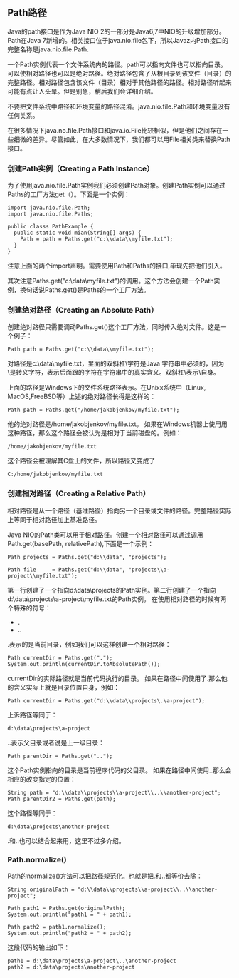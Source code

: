 ## Path路径

Java的path接口是作为Java NIO 2的一部分是Java6,7中NIO的升级增加部分。Path在Java 7新增的。相关接口位于java.nio.file包下，所以Javaz内Path接口的完整名称是java.nio.file.Path.

一个Path实例代表一个文件系统内的路径。path可以指向文件也可以指向目录。可以使相对路径也可以是绝对路径。绝对路径包含了从根目录到该文件（目录）的完整路径。相对路径包含该文件（目录）相对于其他路径的路径。相对路径听起来可能有点让人头晕。但是别急，稍后我们会详细介绍。

不要把文件系统中路径和环境变量的路径混淆。java.nio.file.Path和环境变量没有任何关系。

在很多情况下java.no.file.Path接口和java.io.File比较相似，但是他们之间存在一些细微的差异。尽管如此，在大多数情况下，我们都可以用File相关类来替换Path接口。

### 创建Path实例（Creating a Path Instance）

为了使用java.nio.file.Path实例我们必须创建Path对象。创建Path实例可以通过Paths的工厂方法get（）。下面是一个实例：

```
import java.nio.file.Path;
import java.nio.file.Paths;

public classs PathExample {
  public static void mian(String[] args) {
    Path = path = Paths.get("c:\\data\\myfile.txt");
  }
}
```

注意上面的两个import声明。需要使用Path和Paths的接口,毕现先把他们引入。

其次注意Paths.get("c:\data\myfile.txt")的调用。这个方法会创建一个Path实例，换句话说Paths.get()是Paths的一个工厂方法。

### 创建绝对路径（Creating an Absolute Path）

创建绝对路径只需要调动Paths.get()这个工厂方法，同时传入绝对文件。这是一个例子：

```
Path path = Paths.get("c:\\data\\myfile.txt");
```

对路径是c:\data\myfile.txt，里面的双斜杠\字符是Java 字符串中必须的，因为\是转义字符，表示后面跟的字符在字符串中的真实含义。双斜杠\表示\自身。

上面的路径是Windows下的文件系统路径表示。在Unixx系统中（Linux, MacOS,FreeBSD等）上述的绝对路径长得是这样的：

```
Path path = Paths.get("/home/jakobjenkov/myfile.txt");
```

他的绝对路径是/home/jakobjenkov/myfile.txt。 如果在Windows机器上使用用这种路径，那么这个路径会被认为是相对于当前磁盘的。例如：

```
/home/jakobjenkov/myfile.txt
```

这个路径会被理解其C盘上的文件，所以路径又变成了

```
C:/home/jakobjenkov/myfile.txt
```

### 创建相对路径（Creating a Relative Path）

相对路径是从一个路径（基准路径）指向另一个目录或文件的路径。完整路径实际上等同于相对路径加上基准路径。

Java NIO的Path类可以用于相对路径。创建一个相对路径可以通过调用Path.get(basePath, relativePath),下面是一个示例：

```
Path projects = Paths.get("d:\\data", "projects");

Path file     = Paths.get("d:\\data", "projects\\a-project\\myfile.txt");
```

第一行创建了一个指向d:\data\projects的Path实例。第二行创建了一个指向d:\data\projects\a-project\myfile.txt的Path实例。 在使用相对路径的时候有两个特殊的符号：

- .
- ..

.表示的是当前目录，例如我们可以这样创建一个相对路径：

```
Path currentDir = Paths.get(".");
System.out.println(currentDir.toAbsolutePath());
```

currentDir的实际路径就是当前代码执行的目录。 如果在路径中间使用了.那么他的含义实际上就是目录位置自身，例如：

```
Path currentDir = Paths.get("d:\\data\\projects\.\a-project");
```

上诉路径等同于：

```
d:\data\projects\a-project
```

..表示父目录或者说是上一级目录：

```
Path parentDir = Paths.get("..");
```

这个Path实例指向的目录是当前程序代码的父目录。 如果在路径中间使用..那么会相应的改变指定的位置：

```
String path = "d:\\data\\projects\\a-project\\..\\another-project";
Path parentDir2 = Paths.get(path);
```

这个路径等同于：

```
d:\data\projects\another-project
```

.和..也可以结合起来用，这里不过多介绍。

### Path.normalize()

Path的normalize()方法可以把路径规范化。也就是把.和..都等价去除：

```
String originalPath = "d:\\data\\projects\\a-project\\..\\another-project";

Path path1 = Paths.get(originalPath);
System.out.println("path1 = " + path1);

Path path2 = path1.normalize();
System.out.println("path2 = " + path2);
```

这段代码的输出如下：

```
path1 = d:\data\projects\a-project\..\another-project
path2 = d:\data\projects\another-project
```

